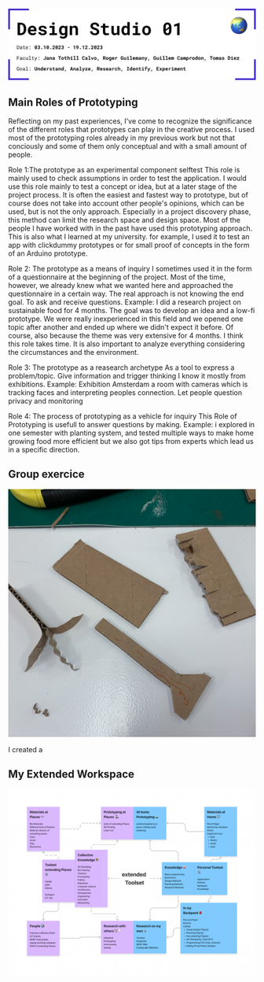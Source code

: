 ![About Design Studio 01](../../images/Bearbeitet/designstudio01Cover.png)


## Main Roles of Prototyping
Reflecting on my past experiences, I've come to recognize the significance of the different roles that prototypes can play in the creative process. I used most of the prototyping roles already in my previous work but not that conciously and some of them only conceptual and with a small amount of people.

Role 1:The prototype as an experimental component 
selftest
This role is mainly used to check assumptions in order to test the application. I would use this role mainly to test a concept or idea, but at a later stage of the project process. It is often the easiest and fastest way to prototype, but of course does not take into account other people's opinions, which can be used, but is not the only approach. Especially in a project discovery phase, this method can limit the research space and design space.
Most of the people I have worked with in the past have used this prototyping approach. This is also what I learned at my university.
for example, I used it to test an app with clickdummy prototypes or for small proof of concepts in the form of an Arduino prototype. 

Role 2: The prototype as a means of inquiry
I sometimes used it in the form of a questionnaire at the beginning of the project.  Most of the time, however, we already knew what we wanted here and approached the questionnaire in a certain way. 
The real approach is not knowing the end goal.
To ask and receive questions.
Example: I did a research project on sustainable food for 4 months. The goal was to develop an idea and a low-fi prototype. We were really inexperienced in this field and we opened one topic after another and ended up where we didn't expect it before. Of course, also because the theme was very extensive for 4 months. I think this role takes time. It is also important to analyze everything considering the circumstances and the environment.


Role 3: The prototype as a reasearch archetype
As a tool to express a problem/topic.
Give information and trigger thinking
I know it mostly from exhibitions.
Example: Exhibition Amsterdam a room with cameras which is tracking faces and interpreting peoples connection. Let people question privacy and monitoring


Role 4: The process of prototyping as a vehicle for inquiry
This Role of Prototyping is usefull to answer questions by making. 
Example: i explored in one semester with planting system, and tested  multiple ways to make home growing food more efficient but we also got tips from experts which lead us in a specific direction.

## Group exercice

![Picture of fast Prototype](../../images/Bearbeitet/IMG_8608.jpg)

I created a 

## My Extended Workspace
![Picture of Josep Marti Elias giving us our first Lecture](../../images/Bearbeitet/ExtendedWorkspace.png)
